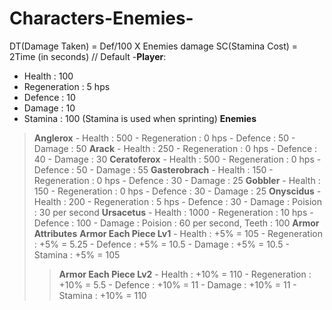# Characters-Enemies-
DT(Damage Taken) = Def/100 X Enemies damage 
SC(Stamina Cost) = 2Time (in seconds)
// Default
-**Player**:
  - Health       : 100
  - Regeneration : 5 hps
  - Defence      : 10 
  - Damage       : 10
  - Stamina      : 100 (Stamina is used when sprinting) 
**Enemies**
>**Anglerox**
    - Health       : 500
    - Regeneration : 0 hps
    - Defence      : 50
    - Damage       : 50
>**Arack**
    - Health       : 250
    - Regeneration : 0 hps
    - Defence      : 40
    - Damage       : 30
>**Ceratoferox**
    - Health       : 500
    - Regeneration : 0 hps
    - Defence      : 50
    - Damage       : 55
>**Gasterobrach**
    - Health       : 150
    - Regeneration : 0 hps
    - Defence      : 30
    - Damage       : 25
>**Gobbler**
    - Health       : 150
    - Regeneration : 0 hps
    - Defence      : 30
    - Damage       : 25
>**Onyscidus**
    - Health       : 200
    - Regeneration : 5 hps
    - Defence      : 30
    - Damage       : Poision : 30 per second
>**Ursacetus**
    - Health       : 1000
    - Regeneration : 10 hps
    - Defence      : 100
    - Damage       : Poision : 60 per second, Teeth : 100
**Armor Attributes**
>**Armor Each Piece Lv1**
    - Health       : +5% = 105
    - Regeneration : +5% = 5.25
    - Defence      : +5% = 10.5
    - Damage       : +5% = 10.5
    - Stamina      : +5% = 105
>>**Armor Each Piece Lv2**
    - Health       : +10% = 110
    - Regeneration : +10% = 5.5
    - Defence      : +10% = 11
    - Damage       : +10% = 11
    - Stamina      : +10% = 110
